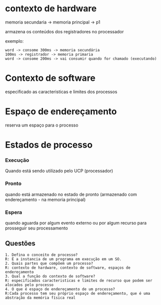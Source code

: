 # contexto de hardware

memoria secundaria -> memoria principal -> p1

armazena os conteúdos dos registradores no processador

exemplo:
```
word -> consome 300ms -> memoria secundária
100ms -> registrador -> memoria primaria
word -> consome 200ms -> vai consumir quando for chamado (executando)
```

# Contexto de software

especificado as caracteristicas e limites dos processos

# Espaço de endereçamento

reserva um espaço para o processo


# Estados de processo

### Execução
Quando está sendo utilizado pelo UCP (processador)

### Pronto
quando está armazenado no estado de pronto (armazenado com endereçamento - na memoria principal)

### Espera
quando aguarda por algum evento externo ou por algum recurso para prosseguir seu processamento





## Questões

```
1. Defina o conceito de processo?
R: É a instancia de um programa em execução em um SO. 
2. Quais partes que compõem um processo?
R: contexto de hardware, contexto de software, espaços de endereçamento
3. Qual a função do contexto de software?
R: especificados caracteristicas e limites de recurso que podem ser alocados pelo processo
4. O que é espaço de endereçamento de um processo?
R:Cada processo tem seu próprio espaço de endereçamento, que é uma abstração da memória física real
```
